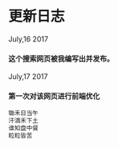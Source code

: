 # 更新日志
July,16 2017
#### 这个搜索网页被我编写出并发布。

July,17 2017
#### 第一次对该网页进行前端优化
``` javascript
锄禾日当午
汗滴禾下土
谁知盘中餐
粒粒皆苦
```
